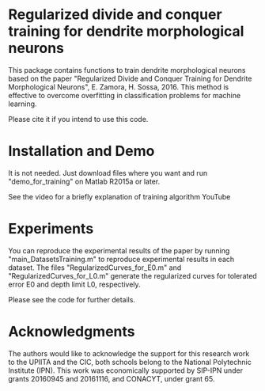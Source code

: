 # Regularized divide and conquer training for dendrite morphological neurons

This package contains functions to train dendrite morphological neurons based on the paper "Regularized Divide and Conquer Training for Dendrite Morphological Neurons", E. Zamora, H. Sossa, 2016. This method is effective to overcome overfitting in classification problems for machine learning. 

Please cite it if you intend to use this code. 

# Installation and Demo
It is not needed. Just download files where you want and run "demo_for_training" on Matlab R2015a or later.

See the video for a briefly explanation of training algorithm YouTube

# Experiments
You can reproduce the experimental results of the paper by running "main_DatasetsTraining.m" to reproduce experimental results in each dataset. The files "RegularizedCurves_for_E0.m" and "RegularizedCurves_for_L0.m" generate the regularized curves for tolerated error E0 and depth limit L0, respectively. 

Please see the code for further details. 

# Acknowledgments
The authors would like to acknowledge the support for this research work to the UPIITA and the CIC, both schools belong to the National Polytechnic Institute (IPN). This work was economically supported by SIP-IPN under grants 20160945 and 20161116, and CONACYT, under grant 65.
